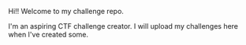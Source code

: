 Hi!! Welcome to my challenge repo.

I'm an aspiring CTF challenge creator. I will upload my challenges here when I've created some.